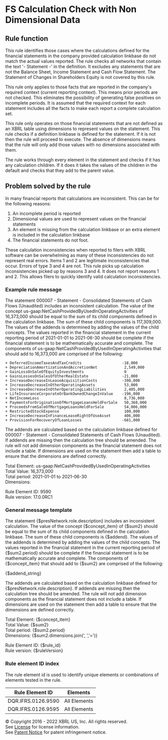 # FS Calculation Check with Non Dimensional Data  
  
## Rule function
This rule identifies those cases where the calculations defined for the financial statements in the company provided calculation linkbase do not match the actual values reported. The rule checks all networks that contain the text '- Statement -' in the definition.  It excludes any statements that are not the Balance Sheet, Income Statement and Cash Flow Statement.  The Statement of Changes in Shareholders Equity is not covered by this rule.

This rule only applies to those facts that are reported in the company's required context (current reporting context). This means prior periods are not checked. This eliminates the possibility of generating false positives on incomplete periods. It is assumed that the required context for each statement includes all the facts to make each report a complete calculation set.

This rule only operates on those financial statements that are not defined as an XBRL table using dimensions to represent values on the statement. This rule checks if a definition linkbase is defined for the statement. If it is not then the rule will proceed to execute. The absence of dimensions means that the rule will only add those values with no dimensions associated with them.

The rule works through every element in the statement and checks if it has any calculation children. If it does it takes the values of the children in the default and checks that they add to the parent value.

## Problem solved by the rule
In many financial reports that calculations are inconsistent. This can be for the following reasons:

 1. An incomplete period is reported
 1. Dimensional values are used to represent values on the financial statements
 1. An element is missing from the calculation linkbase or an extra element is included in the calculation linkbase
 1. The financial statements do not foot.

These calculation inconsistencies when reported to filers with XBRL software can be overwhelming as many of these inconsistencies do not represent real errors. Items 1 and 2 are legitimate inconsistencies that occur. Errors of type 3 and 4 are not. This rule picks up calculation inconsistencies picked up by reasons 3 and 4. It does not report reasons 1 and 2. This allows filers to quickly identify valid calculation inconsistencies.

### Example rule message
The statement 000007 - Statement - Consolidated Statements of Cash Flows (Unaudited) includes an inconsistent calculation. The value of the concept us-gaap:NetCashProvidedByUsedInOperatingActivities of 16,373,000 should be equal to the sum of its child components defined in the calculation linkbase. The sum of these child components is 117,309,000. The values of the addends is determined by adding the values of the child concepts. The values reported in the financial statement in the current reporting period of 2021-01-01 to 2021-06-30 should be complete if the financial statement is to be mathematically accurate and complete. The components of us-gaap:NetCashProvidedByUsedInOperatingActivities that should add to 16,373,000 are comprised of the following:

    + DeferredIncomeTaxesAndTaxCredits					-18,000
    + DepreciationAmortizationAndAccretionNet			 2,549,000
    + GainLossOnSaleOfEquityInvestments					 0
    + GainsLossesOnSalesOfOtherRealEstate				-21,000
    + IncreaseDecreaseInLeaseAcquisitionCosts			-398,000
    + IncreaseDecreaseInOtherOperatingAssets			 53,000
    + IncreaseDecreaseInOtherOperatingLiabilities		 2,405,000
    + LifeInsuranceCorporateOrBankOwnedChangeInValue	-196,000
    + NetIncomeLoss										 8,736,000
    + PaymentsForOriginationOfMortgageLoansHeldForSale	 50,368,000
    + ProceedsFromSaleOfMortgageLoansHeldForSale		 54,006,000
    + RestrictedStockExpense							 100,000
    + IncreaseDecreaseInFinanceLeaseRightOfUseAsset		 406,000
    + ProvisionForRecoveryOfLoanLosses					-681,000

The addends are calculated based on the calculation linkbase defined for 000007 - Statement - Consolidated Statements of Cash Flows (Unaudited). If addends are missing then the calculation tree should be amended. The rule will not add dimension components as the financial statement does not include a table. If dimensions are used on the statement then add a table to ensure that the dimensions are defined correctly.

Total Element: us-gaap:NetCashProvidedByUsedInOperatingActivities  
Total Value: 16,373,000  
Total period: 2021-01-01 to 2021-06-30  
Dimensions:  
  
Rule Element ID: 9590  
Rule version: 17.0.0RC1  

### General message template  
The statement {$presNetwork.role.description} includes an inconsistent calculation. The value of the concept {$concept_item} of {$sum2}  should be equal to the sum of its child components defined in the calculation linkbase. The sum of these child components is {$addend}. The values of the addends is determined by adding the values of the child concepts.  The values reported in the financial statement in the current reporting period of {$sum2.period} should be complete if the financial statement is to be mathematically accurate and complete. The components of {$concept_item} that should add to {$sum2} are comprised of the following:

{$addend_string}

The addends are calculated based on the calculation linkbase defined for {$presNetwork.role.description}. If addends are missing then the calculation tree should be amended. The rule will not add dimension components as the financial statement does not include a table. If dimensions are used on the statement then add a table to ensure that the dimensions are defined correctly. 

Total Element: {$concept_item}  
Total Value: {$sum2}  
Total period: {$sum2.period}  
Dimensions: {$sum2.dimensions.join(', ','=')}  
  
Rule Element ID: {$rule_id}  
Rule version: {$ruleVersion}
  
### Rule element ID index  
The rule element id is used to identify unique elements or combinations of elements tested in the rule.

|Rule Element ID|Elements|
|--- |--- |
|DQR.IFRS.0126.9590|All Elements|
|DQR.IFRS.0126.9595|All Elements|


© Copyright 2016 - 2022 XBRL US, Inc. All rights reserved.   
See [License](https://xbrl.us/dqc-license) for license information.  
See [Patent Notice](https://xbrl.us/dqc-patent) for patent infringement notice.  

